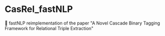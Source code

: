 # CasRel_fastNLP
:page_with_curl: fastNLP reimplementation of the paper "A Novel Cascade Binary Tagging Framework for Relational Triple Extraction"
